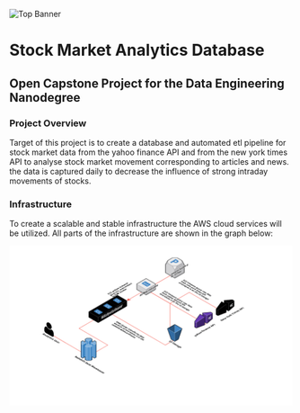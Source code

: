 ![Top Banner](https://github.com/ARgruny/Data-Engineering-Projects/blob/master/Capstone%20Project/Images/top%20banner.png)


# Stock Market Analytics Database

## Open Capstone Project for the Data Engineering Nanodegree

### Project Overview
Target of this project is to create a database and automated etl pipeline for stock market data from the yahoo finance API and from the new york times API to analyse stock market movement corresponding to articles and news. the data is captured daily to decrease the influence of strong intraday movements of stocks.

### Infrastructure
To create a scalable and stable infrastructure the AWS cloud services will be utilized. All parts of the infrastructure are shown in the graph below:

![Infrastructure](https://github.com/ARgruny/Data-Engineering-Projects/blob/master/Capstone%20Project/Images/infrastructure.png)
